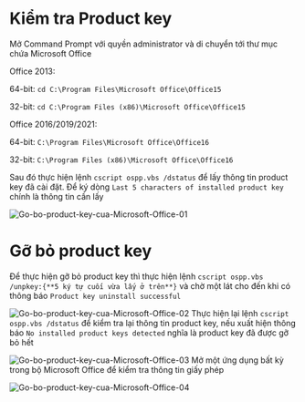 # Kiểm tra Product key
Mở Command Prompt với quyền administrator và di chuyển tới thư mục chứa Microsoft Office

Office 2013:

64-bit: `cd C:\Program Files\Microsoft Office\Office15`

32-bit: `cd C:\Program Files (x86)\Microsoft Office\Office15`

Office 2016/2019/2021:

64-bit: `C:\Program Files\Microsoft Office\Office16`

32-bit: `C:\Program Files (x86)\Microsoft Office\Office16`

Sau đó thực hiện lệnh `cscript ospp.vbs /dstatus` để lấy thông tin product key đã cài đặt. Để ký dòng `Last 5 characters of installed product key` chính là thông tin cần lấy

![Go-bo-product-key-cua-Microsoft-Office-01](https://s3-hcm-r1.longvan.net/thuvien/shared/1223/Go-bo-product-key-cua-Microsoft-Office-01.png)
# Gỡ bỏ product key
Để thực hiện gỡ bỏ product key thì thực hiện lệnh `cscript ospp.vbs /unpkey:{**5 ký tự cuối vừa lấy ở trên**}` và chờ một lát cho đến khi có thông báo `Product key uninstall successful`

![Go-bo-product-key-cua-Microsoft-Office-02](https://s3-hcm-r1.longvan.net/thuvien/shared/1223/Go-bo-product-key-cua-Microsoft-Office-02.png)
Thực hiện lại lệnh `cscript ospp.vbs /dstatus` để kiểm tra lại thông tin product key, nếu xuất hiện thông báo `No installed product keys detected` nghĩa là product key đã được gỡ bỏ hết

![Go-bo-product-key-cua-Microsoft-Office-03](https://s3-hcm-r1.longvan.net/thuvien/shared/1223/Go-bo-product-key-cua-Microsoft-Office-03.png)
Mở một ứng dụng bất kỳ trong bộ Microsoft Office để kiểm tra thông tin giấy phép

![Go-bo-product-key-cua-Microsoft-Office-04](https://s3-hcm-r1.longvan.net/thuvien/shared/1223/Go-bo-product-key-cua-Microsoft-Office-04.png)
